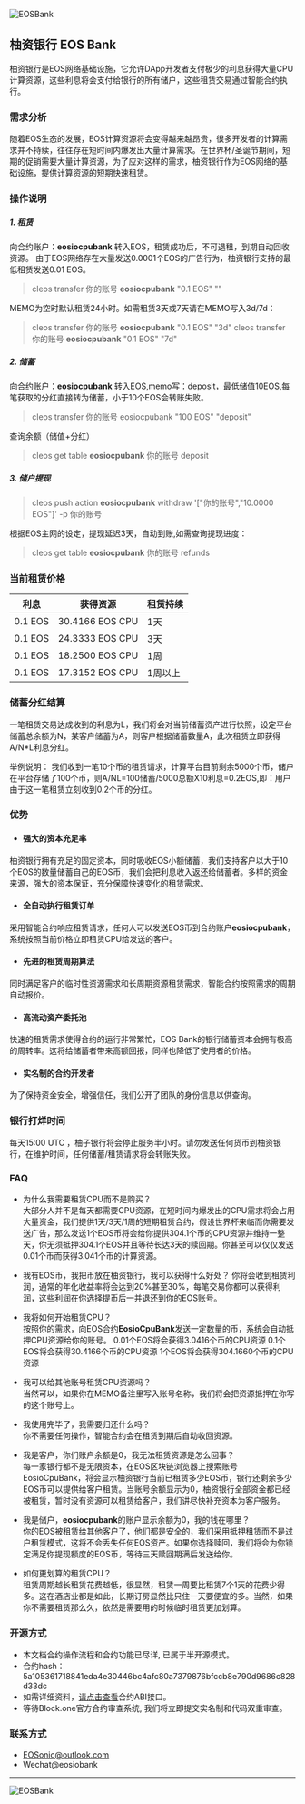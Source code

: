 ![EOSBank](https://github.com/eosonic/EOSBank/blob/master/image/banner.png)

  
## 柚资银行 EOS Bank

柚资银行是EOS网络基础设施，它允许DApp开发者支付极少的利息获得大量CPU计算资源，这些利息将会支付给银行的所有储户，这些租赁交易通过智能合约执行。

### 需求分析
随着EOS生态的发展，EOS计算资源将会变得越来越昂贵，很多开发者的计算需求并不持续，往往存在短时间内爆发出大量计算需求。在世界杯/圣诞节期间，短期的促销需要大量计算资源，为了应对这样的需求，柚资银行作为EOS网络的基础设施，提供计算资源的短期快速租赁。

### 操作说明

##### 1. 租赁
向合约账户：**eosiocpubank** 转入EOS，租赁成功后，不可退租，到期自动回收资源。 
由于EOS网络存在大量发送0.0001个EOS的广告行为，柚资银行支持的最低租赁发送0.01 EOS。 
> cleos transfer 你的账号 **eosiocpubank** "0.1 EOS" "" 

MEMO为空时默认租赁24小时。如需租赁3天或7天请在MEMO写入3d/7d： 
> cleos transfer 你的账号 **eosiocpubank** "0.1 EOS" "3d" 
> cleos transfer 你的账号 **eosiocpubank** "0.1 EOS" "7d" 

##### 2. 储蓄  
向合约账户：**eosiocpubank** 转入EOS,memo写：deposit，最低储值10EOS,每笔获取的分红直接转为储蓄，小于10个EOS会转账失败。
> cleos transfer 你的账号 eosiocpubank "100 EOS" "deposit"

查询余额（储值+分红）
> cleos get table **eosiocpubank** 你的账号 deposit

##### 3. 储户提现
>cleos push action **eosiocpubank** withdraw '["你的账号","10.0000 EOS"]' -p 你的账号 

根据EOS主网的设定，提现延迟3天，自动到账,如需查询提现进度： 
>cleos get table **eosiocpubank** 你的账号 refunds 

### 当前租赁价格

利息 | 获得资源 | 租赁持续 | 
------------ | -------------|-------------
0.1 EOS | 30.4166 EOS CPU | 1天 | 
0.1 EOS | 24.3333 EOS CPU | 3天 | 
0.1 EOS | 18.2500 EOS CPU | 1周 | 
0.1 EOS | 17.3152 EOS CPU | 1周以上 | 

### 储蓄分红结算

一笔租赁交易达成收到的利息为L，我们将会对当前储蓄资产进行快照，设定平台储蓄总余额为N，某客户储蓄为A，则客户根据储蓄数量A，此次租赁立即获得A/N*L利息分红。

举例说明：
我们收到一笔10个币的租赁请求，计算平台目前剩余5000个币，储户在平台存储了100个币，则A/NL=100储蓄/5000总额X10利息=0.2EOS,即：用户由于这一笔租赁立刻收到0.2个币的分红。

### 优势

- #### 强大的资本充足率
柚资银行拥有充足的固定资本，同时吸收EOS小额储蓄，我们支持客户以大于10个EOS的数量储蓄自己的EOS币，我们会把利息收入返还给储蓄者。多样的资金来源，强大的资本保证，充分保障快速变化的租赁需求。

- #### 全自动执行租赁订单
采用智能合约响应租赁请求，任何人可以发送EOS币到合约账户**eosiocpubank**，系统按照当前价格立即租赁CPU给发送的客户。

- #### 先进的租赁周期算法
同时满足客户的临时性资源需求和长周期资源租赁需求，智能合约按照需求的周期自动报价。

- #### 高流动资产委托池
快速的租赁需求使得合约的运行非常繁忙，EOS Bank的银行储蓄资本会拥有极高的周转率。这将给储蓄者带来高额回报，同样也降低了使用者的价格。

- #### 实名制的合约开发者
为了保持资金安全，增强信任，我们公开了团队的身份信息以供查询。

### 银行打烊时间
每天15:00 UTC ，柚子银行将会停止服务半小时。请勿发送任何货币到柚资银行，在维护时间，任何储蓄/租赁请求将会转账失败。

### FAQ
- 为什么我需要租赁CPU而不是购买？   
大部分人并不是每天都需要CPU资源，在短时间内爆发出的CPU需求将会占用大量资金，我们提供1天/3天/1周的短期租赁合约，假设世界杯来临而你需要发送广告，那么发送1个EOS币将会给你提供304.1个币的CPU资源并维持一整天，你无须抵押304.1个EOS并且等待长达3天的赎回期。你甚至可以仅仅发送0.01个币而获得3.041个币的计算资源。

- 我有EOS币，我把币放在柚资银行，我可以获得什么好处？
你将会收到租赁利润，通常的年化收益率将会达到20%甚至30%，每笔交易你都可以获得利润，这些利润在你选择提币后一并退还到你的EOS账号。

- 我将如何开始租赁CPU？  
按照你的需求，向EOS合约**EosioCpuBank**发送一定数量的币，系统会自动抵押CPU资源给你的账号。
0.01个EOS将会获得3.0416个币的CPU资源
0.1个EOS将会获得30.4166个币的CPU资源
1个EOS将会获得304.1660个币的CPU资源

- 我可以给其他账号租赁CPU资源吗？  
当然可以，如果你在MEMO备注里写入账号名称，我们将会把资源抵押在你写的这个账号上。

- 我使用完毕了，我需要归还什么吗？  
你不需要任何操作，智能合约会在租赁到期后自动收回资源。

- 我是客户，你们账户余额是0，我无法租赁资源是怎么回事？  
每一家银行都不是无限资本，在EOS区块链浏览器上搜索账号EosioCpuBank，将会显示柚资银行当前已租赁多少EOS币，银行还剩余多少EOS币可以提供给客户租赁。当账号余额显示为0，柚资银行全部资金都已经被租赁，暂时没有资源可以租赁给客户，我们讲尽快补充资本为客户服务。

- 我是储户，**eosiocpubank**的账户显示余额为0，我的钱在哪里？  
你的EOS被租赁给其他客户了，他们都是安全的，我们采用抵押租赁而不是过户租赁模式，这将不会丢失任何EOS资产。如果你选择赎回，我们将会为你锁定满足你提现额度的EOS币，等待三天赎回期满后发送给你。

- 如何更划算的租赁CPU？  
租赁周期越长租赁花费越低，很显然，租赁一周要比租赁7个1天的花费少得多。这在酒店业都是如此，长期订房显然比只住一天要便宜的多。当然，如果你不需要租赁那么久，依然是需要用的时候临时租赁更加划算。

	
### 开源方式 
- 本文档合约操作流程和合约功能已尽详, 已属于半开源模式。
- 合约hash：5a105361718841eda4e30446bc4afc80a7379876bfccb8e790d9686c828d33dc
- 如需详细资料，[请点击查看](https://eospark.com/MainNet/contract/eosiocpubank)合约ABI接口。
- 等待Block.one官方合约审查系统, 我们将立即提交实名制和代码双重审查。

### 联系方式 
- EOSonic@outlook.com
- Wechat@eosiobank

---
![EOSBank](https://github.com/eosonic/EOSBank/blob/master/image/eosbank.png)
